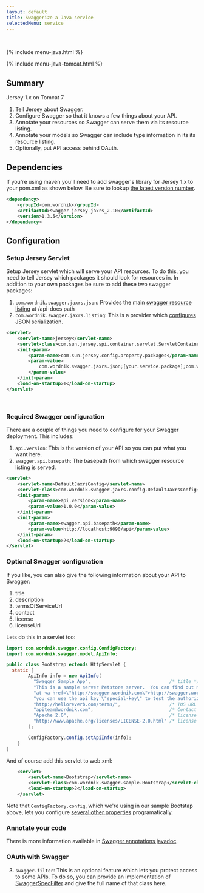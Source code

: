 ```yaml
---
layout: default
title: Swaggerize a Java service
selectedMenu: service
---
```


<br>

{% include menu-java.html %}

{% include menu-java-tomcat.html %}

## Summary
Jersey 1.x on Tomcat 7

1. Tell Jersey about Swagger.
2. Configure Swagger so that it knows a few things about your API.
3. Annotate your resources so Swagger can serve them via its resource listing.
4. Annotate your models so Swagger can include type information in its its resource listing.
5. Optionally, put API access behind OAuth.

## Dependencies
If you're using maven you'll need to add swagger's library for Jersey 1.x to your pom.xml as shown below. Be sure to lookup [the latest version number](https://oss.sonatype.org/content/repositories/releases/com/wordnik/swagger-jersey-jaxrs_2.10/).

```xml
<dependency>
    <groupId>com.wordnik</groupId>
    <artifactId>swagger-jersey-jaxrs_2.10</artifactId>
    <version>1.3.5</version>
</dependency>
```

## Configuration

### Setup Jersey Servlet

Setup Jersey servlet which will serve your API resources. To do this, you need to tell Jersey which packages it should look for resources in. In addition to your own packages be sure to add these two swagger packages:

1. `com.wordnik.swagger.jaxrs.json`: Provides the main [swagger resource listing](https://github.com/wordnik/swagger-core/blob/master/modules/swagger-jaxrs/src/main/scala/com/wordnik/swagger/jaxrs/listing/ApiListingResource.scala#L9) at /api-docs path
2. `com.wordnik.swagger.jaxrs.listing`: This is a provider which [configures](https://github.com/wordnik/swagger-core/blob/master/modules/swagger-jaxrs/src/main/scala/com/wordnik/swagger/jaxrs/json/JacksonJsonProvider.java#L47-L50) JSON serialization.

```xml
<servlet>
    <servlet-name>jersey</servlet-name>
    <servlet-class>com.sun.jersey.spi.container.servlet.ServletContainer</servlet-class>
    <init-param>
        <param-name>com.sun.jersey.config.property.packages</param-name>
        <param-value>
            com.wordnik.swagger.jaxrs.json;[your.service.package];com.wordnik.swagger.jaxrs.listing
        </param-value>
    </init-param>
    <load-on-startup>1</load-on-startup>
</servlet>
```

<br>

### Required Swagger configuration

There are a couple of things you need to configure for your Swagger deployment. This includes:

1. `api.version`: This is the version of your API so you can put what you want here.
2. `swagger.api.basepath`: The basepath from which swagger resource listing is served.

```xml
<servlet>
    <servlet-name>DefaultJaxrsConfig</servlet-name>
    <servlet-class>com.wordnik.swagger.jaxrs.config.DefaultJaxrsConfig</servlet-class>
    <init-param>
        <param-name>api.version</param-name>
        <param-value>1.0.0</param-value>
    </init-param>
    <init-param>
        <param-name>swagger.api.basepath</param-name>
        <param-value>http://localhost:9090/api</param-value>
    </init-param>
    <load-on-startup>2</load-on-startup>
</servlet>
```

### Optional Swagger configuration
If you like, you can also give the following information about your API to Swagger:

1. title
2. description
3. termsOfServiceUrl
4. contact
5. license
6. licenseUrl

Lets do this in a servlet too:

```java
import com.wordnik.swagger.config.ConfigFactory;
import com.wordnik.swagger.model.ApiInfo;

public class Bootstrap extends HttpServlet {
  static {
        ApiInfo info = new ApiInfo(
          "Swagger Sample App",                             /* title */
          "This is a sample server Petstore server.  You can find out more about Swagger " + 
          "at <a href=\"http://swagger.wordnik.com\">http://swagger.wordnik.com</a> or on irc.freenode.net, #swagger.  For this sample, " + 
          "you can use the api key \"special-key\" to test the authorization filters", 
          "http://helloreverb.com/terms/",                  /* TOS URL */
          "apiteam@wordnik.com",                            /* Contact */
          "Apache 2.0",                                     /* license */
          "http://www.apache.org/licenses/LICENSE-2.0.html" /* license URL */
        );

        ConfigFactory.config.setApiInfo(info);
    }
}
```

And of course add this servlet to web.xml:

```xml
    <servlet>
        <servlet-name>Bootstrap</servlet-name>
        <servlet-class>com.wordnik.swagger.sample.Bootstrap</servlet-class>
        <load-on-startup>2</load-on-startup>
    </servlet>
```

Note that `ConfigFactory.config`, which we're using in our sample Bootstap above, lets you configure [several other properties](https://github.com/wordnik/swagger-core/blob/master/modules/swagger-core/src/main/scala/com/wordnik/swagger/config/SwaggerConfig.scala#L10-L13) programatically.

### Annotate your code

There is more information available in [Swagger annotations javadoc]({{site.baseurl}}javadocs/jaxrs-annotations/index.html).

### OAuth with Swagger


3. `swagger.filter`: This is an optional feature which lets you protect access to some APIs. To do so, you can provide an implementation of [SwaggerSpecFilter](https://github.com/wordnik/swagger-core/blob/master/modules/swagger-core/src/main/scala/com/wordnik/swagger/core/filter/SpecFilter.scala#L29-L32) and give the full name of that class here.





<script type="text/javascript">
	setActive('.java-menu', 'tomcat')
	setActive('.java-sub-menu', 'jersey1')
</script>